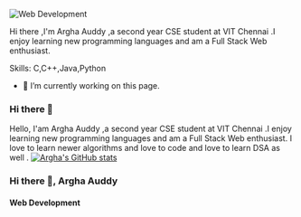 ![Web Development ](https://arturssmirnovs.github.io/github-profile-readme-generator/images/banner.png)

Hi there ,I'm Argha Auddy ,a second year CSE student at VIT Chennai .I enjoy learning new programming languages and am a Full Stack Web enthusiast.

Skills: C,C++,Java,Python

- 🔭 I’m currently working on this page. 


### Hi there 👋

Hello, I'am Argha Auddy ,a second year CSE student at VIT Chennai .I enjoy learning new programming languages and am a Full Stack Web enthusiast. I love to learn newer algorithms and love to code and love to learn DSA as well .
[![Argha's GitHub stats](https://github-readme-stats.vercel.app/api?username=arghaauddy)](https://github.com/arghaauddy/github-readme-stats)
### Hi there 👋, Argha Auddy
#### Web Development 



